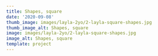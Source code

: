 ```yaml
--- 
title: Shapes, square
date: '2020-09-08'
thumb_image: images/layla-2yo/2-layla-square-shapes.jpg
thumb_image_alt: Shapes, square
image: images/layla-2yo/2-layla-square-shapes.jpg
image_alt: Shapes, square
template: project
---
```

